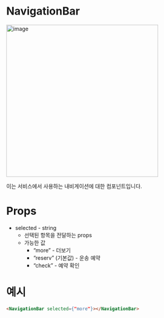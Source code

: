 # NavigationBar

<img width="401" alt="image" src="https://github.com/softeerbootcamp-3rd/Team4-HansalChai/assets/100525337/c4fc4533-96df-4a09-b67f-98267402c586">

이는 서비스에서 사용하는 내비게이션에 대한 컴포넌트입니다.

# Props

- selected - string
  - 선택된 항목을 전달하는 props
  - 가능한 값
    - “more” - 더보기
    - “reserv” (기본값) - 운송 예약
    - “check” - 예약 확인

# 예시

```html
<NavigationBar selected={"more"}></NavigationBar>
```
